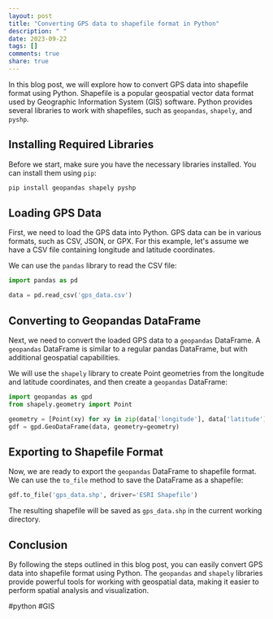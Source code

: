 ```yaml
---
layout: post
title: "Converting GPS data to shapefile format in Python"
description: " "
date: 2023-09-22
tags: []
comments: true
share: true
---
```


In this blog post, we will explore how to convert GPS data into shapefile format using Python. Shapefile is a popular geospatial vector data format used by Geographic Information System (GIS) software. Python provides several libraries to work with shapefiles, such as `geopandas`, `shapely`, and `pyshp`.

## Installing Required Libraries
Before we start, make sure you have the necessary libraries installed. You can install them using `pip`:

```python
pip install geopandas shapely pyshp
```

## Loading GPS Data
First, we need to load the GPS data into Python. GPS data can be in various formats, such as CSV, JSON, or GPX. For this example, let's assume we have a CSV file containing longitude and latitude coordinates.

We can use the `pandas` library to read the CSV file:

```python
import pandas as pd

data = pd.read_csv('gps_data.csv')
```

## Converting to Geopandas DataFrame
Next, we need to convert the loaded GPS data to a `geopandas` DataFrame. A `geopandas` DataFrame is similar to a regular pandas DataFrame, but with additional geospatial capabilities.

We will use the `shapely` library to create Point geometries from the longitude and latitude coordinates, and then create a `geopandas` DataFrame:

```python
import geopandas as gpd
from shapely.geometry import Point

geometry = [Point(xy) for xy in zip(data['longitude'], data['latitude'])]
gdf = gpd.GeoDataFrame(data, geometry=geometry)
```

## Exporting to Shapefile Format
Now, we are ready to export the `geopandas` DataFrame to shapefile format. We can use the `to_file` method to save the DataFrame as a shapefile:

```python
gdf.to_file('gps_data.shp', driver='ESRI Shapefile')
```

The resulting shapefile will be saved as `gps_data.shp` in the current working directory.

## Conclusion
By following the steps outlined in this blog post, you can easily convert GPS data into shapefile format using Python. The `geopandas` and `shapely` libraries provide powerful tools for working with geospatial data, making it easier to perform spatial analysis and visualization.

#python #GIS